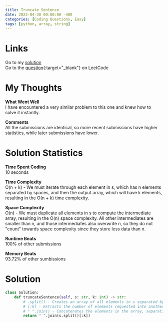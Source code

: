 ```yaml
---
title: Truncate Sentence
date: 2023-04-30 00:00:00 -400
categories: [Coding Questions, Easy]
tags: [python, array, string]
---
```


# Links  

Go to my [solution](#solution)  
Go to the [question](https://leetcode.com/problems/truncate-sentence/){:target="_blank"} on LeetCode  

# My Thoughts  

**What Went Well**  
I have encountered a very similar problem to this one and knew how to solve it instantly.

**Comments**  
All the submissions are identical, so more recent submissions have higher statistics, while later submissions have lower.

# Solution Statistics  

**Time Spent Coding**  
10 seconds

**Time Complexity**  
O(n + k) - We must iterate through each element in s, which has n elements separated by spaces, and then the output array, which will have k elements, resulting in the O(n + k) time complexity.

**Space Complexity**  
O(n) - We must duplicate all elements in s to compute the intermediate array, resulting in the O(n) space complexity. 
All other intermediates are smaller than n, and those intermediates also overwrite n, so they do not "count" towards space complexity since they store less data than n.

**Runtime Beats**  
100% of other submissions  

**Memory Beats**  
93.72% of other sumbissions  

# Solution  

```python
class Solution:
    def truncateSentence(self, s: str, k: int) -> str:
        # .split() - Creates an array of all elements in s separated by white space
        # [:k] - Extracts the number of elements requested into another array
        # " ".join() - Concatenates the elements in the array, separating each element with a space
        return " ".join(s.split()[:k])
```
